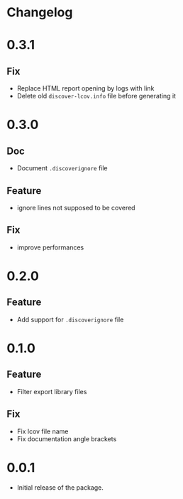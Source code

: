 # Changelog

# 0.3.1

## Fix

- Replace HTML report opening by logs with link
- Delete old `discover-lcov.info` file before generating it

# 0.3.0

## Doc

- Document `.discoverignore` file

## Feature

- ignore lines not supposed to be covered

## Fix

- improve performances

# 0.2.0

## Feature

- Add support for `.discoverignore` file

# 0.1.0

## Feature

- Filter export library files

## Fix

- Fix lcov file name
- Fix documentation angle brackets

# 0.0.1

- Initial release of the package.